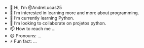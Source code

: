 - 👋 Hi, I’m @AndreLucas25
- 👀 I’m interested in learning more and more about programming.
- 🌱 I’m currently learning Python.
- 💞️ I’m looking to collaborate on projetos python.
- 📫 How to reach me ...
- 😄 Pronouns: ...
- ⚡ Fun fact: ...

<!---
AndreLucas25/AndreLucas25 is a ✨ special ✨ repository because its `README.md` (this file) appears on your GitHub profile.
You can click the Preview link to take a look at your changes.
--->
